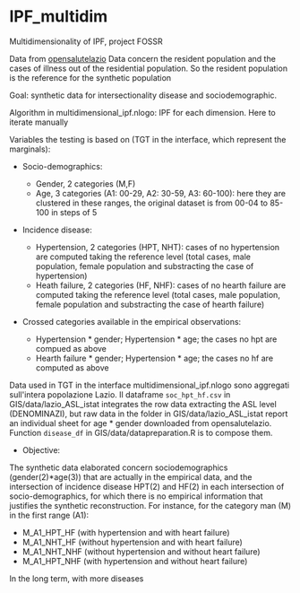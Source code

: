 # IPF_multidim
Multidimensionality of IPF, project FOSSR

Data from [opensalutelazio](https://www.opensalutelazio.it/salute/stato_salute.php?stato_salute) Data concern the resident population and the cases of illness out of the residential population. So the resident population is the reference for the synthetic population

Goal: synthetic data for intersectionality disease and sociodemographic.

Algorithm in multidimensional_ipf.nlogo: IPF for each dimension. Here to iterate manually

Variables the testing is based on (TGT in the interface, which represent the marginals):

* Socio-demographics:
   + Gender, 2 categories (M,F)
   + Age, 3 categories (A1: 00-29, A2: 30-59, A3: 60-100): here they are clustered in these ranges, the original dataset is from 00-04 to 85-100 in steps of 5
     
* Incidence disease:
   + Hypertension, 2 categories (HPT, NHT): cases of no hypertension are computed taking the reference level (total cases, male population, female population and substracting the case of hypertension)
   + Heath failure, 2 categories (HF, NHF): cases of no hearth failure are computed taking the reference level (total cases, male population, female population and substracting the case of hearth failure)

* Crossed categories available in the empirical observations:
  + Hypertension * gender;  Hypertension * age; the cases no hpt are compued as above
  + Hearth failure * gender;  Hypertension * age; the cases  no hf are computed as above

Data used in TGT in the interface multidimensional_ipf.nlogo sono aggregati sull'intera popolazione Lazio. Il dataframe ```soc_hpt_hf.csv``` in GIS/data/lazio_ASL_istat integrates the row data extracting the ASL level (DENOMINAZI), but raw data in the folder in GIS/data/lazio_ASL_istat report an individual sheet for age * gender downloaded from opensalutelazio. Function ```disease_df``` in GIS/data/datapreparation.R is to compose them.

* Objective:
  
The synthetic data elaborated concern sociodemographics (gender(2)*age(3)) that are actually in the empirical data, and the intersection of incidence disease HPT(2) and HF(2) in each intersection of socio-demographics, for which there is no empirical information that justifies the synthetic reconstruction. For instance, for the category man (M) in the first range (A1):
* M_A1_HPT_HF (with hypertension and with heart failure)
* M_A1_NHT_HF (without hypertension and with heart failure)
* M_A1_NHT_NHF (without hypertension and without heart failure)
* M_A1_HPT_NHF (with hypertension and without heart failure)
  
In the long  term, with more diseases 
